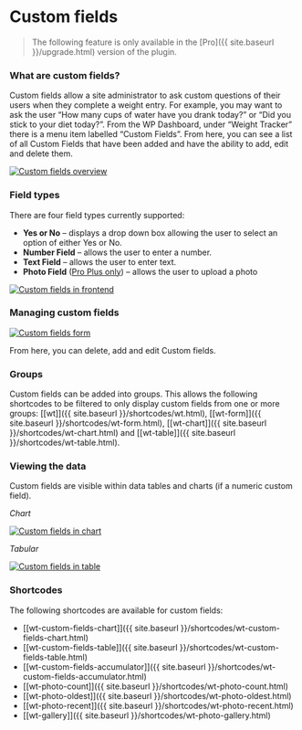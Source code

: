 # Custom fields

> The following feature is only available in the [Pro]({{ site.baseurl }}/upgrade.html) version of the plugin.

### What are custom fields?

Custom fields allow a site administrator to ask custom questions of their users when they complete a weight entry. For example, you may want to ask the user “How many cups of water have you drank today?” or “Did you stick to your diet today?”. From the WP Dashboard, under “Weight Tracker” there is a menu item labelled “Custom Fields”. From here, you can see a list of all Custom Fields that have been added and have the ability to add, edit and delete them.

[![Custom fields overview](/assets/images/custom-fields-overview.png)](/assets/images/custom-fields-overview.png)

### Field types

There are four field types currently supported:

-   **Yes or No**  – displays a drop down box allowing the user to select an option of either Yes or No.
-   **Number Field** – allows the user to enter a number.
-   **Text Field**  – allows the user to enter text.
-   **Photo Field** ([Pro Plus only](/upgrade.html))  – allows the user to upload a photo

[![Custom fields in frontend](/assets/images/custom-fields-form-frontend-small.png)](/assets/images/custom-fields-form-frontend.png)

### Managing custom fields

[![Custom fields form](/assets/images/custom-fields-form-small.png)](/assets/images/custom-fields-form.png)

From here, you can delete, add and edit Custom fields.

### Groups

Custom fields can be added into groups. This allows the following shortcodes to be filtered to only display custom fields from one or more groups: [[wt]]({{ site.baseurl }}/shortcodes/wt.html), [[wt-form]]({{ site.baseurl }}/shortcodes/wt-form.html), [[wt-chart]]({{ site.baseurl }}/shortcodes/wt-chart.html) and [[wt-table]]({{ site.baseurl }}/shortcodes/wt-table.html).



### Viewing the data

Custom fields are visible within data tables and charts (if a numeric custom field).

*Chart*

[![Custom fields in chart](/assets/images/custom-fields-display-small.png)](/assets/images/custom-fields-display.png)

*Tabular*

[![Custom fields in table](/assets/images/custom-fields-display-admin-small.png)](/assets/images/custom-fields-admin-display.png)
### Shortcodes

The following shortcodes are available for custom fields:

 - [[wt-custom-fields-chart]]({{ site.baseurl }}/shortcodes/wt-custom-fields-chart.html)
 - [[wt-custom-fields-table]]({{ site.baseurl }}/shortcodes/wt-custom-fields-table.html)
 - [[wt-custom-fields-accumulator]]({{ site.baseurl }}/shortcodes/wt-custom-fields-accumulator.html)
 - [[wt-photo-count]]({{ site.baseurl }}/shortcodes/wt-photo-count.html)
 - [[wt-photo-oldest]]({{ site.baseurl }}/shortcodes/wt-photo-oldest.html)
 - [[wt-photo-recent]]({{ site.baseurl }}/shortcodes/wt-photo-recent.html)
 - [[wt-gallery]]({{ site.baseurl }}/shortcodes/wt-photo-gallery.html)